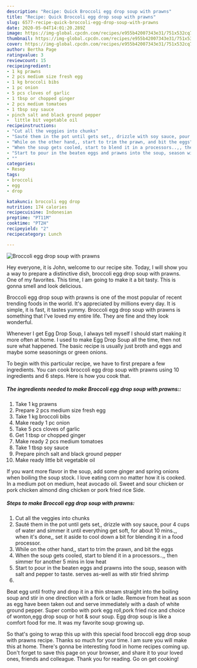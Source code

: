 ```yaml
---
description: "Recipe: Quick Broccoli egg drop soup with prawns"
title: "Recipe: Quick Broccoli egg drop soup with prawns"
slug: 6577-recipe-quick-broccoli-egg-drop-soup-with-prawns
date: 2020-05-04T14:01:20.289Z
image: https://img-global.cpcdn.com/recipes/e955b42007343e31/751x532cq70/broccoli-egg-drop-soup-with-prawns-recipe-main-photo.jpg
thumbnail: https://img-global.cpcdn.com/recipes/e955b42007343e31/751x532cq70/broccoli-egg-drop-soup-with-prawns-recipe-main-photo.jpg
cover: https://img-global.cpcdn.com/recipes/e955b42007343e31/751x532cq70/broccoli-egg-drop-soup-with-prawns-recipe-main-photo.jpg
author: Bertha Page
ratingvalue: 3
reviewcount: 15
recipeingredient:
- 1 kg prawns
- 2 pcs medium size fresh egg
- 1 kg broccoli bibs
- 1 pc onion
- 5 pcs cloves of garlic
- 1 tbsp or chopped ginger
- 2 pcs medium tomatoes
- 1 tbsp soy sauce
- pinch salt and black ground pepper
-  little bit vegetable oil
recipeinstructions:
- "Cut all the veggies into chunks"
- "Sauté them in the pot until gets set,, drizzle with soy sauce, pour 4 cups of water and simmer it until everything get soft, for about 10 mins.,, when it&#39;s done,, set it aside to cool down a bit for blending it in a food processor."
- "While on the other hand,, start to trim the prawn, and bit the eggs"
- "When the soup gets cooled, start to blend it in a processors..,, then simmer for another 5 mins in low heat"
- "Start to pour in the beaten eggs and prawns into the soup, season with salt and pepper to taste. serves as-well as with stir fried shrimp"
- ""
categories:
- Resep
tags:
- broccoli
- egg
- drop

katakunci: broccoli egg drop
nutrition: 174 calories
recipecuisine: Indonesian
preptime: "PT11M"
cooktime: "PT2H"
recipeyield: "2"
recipecategory: Lunch

---
```



![Broccoli egg drop soup with prawns](https://img-global.cpcdn.com/recipes/e955b42007343e31/751x532cq70/broccoli-egg-drop-soup-with-prawns-recipe-main-photo.jpg)

Hey everyone, it is John, welcome to our recipe site. Today, I will show you a way to prepare a distinctive dish, broccoli egg drop soup with prawns. One of my favorites. This time, I am going to make it a bit tasty. This is gonna smell and look delicious.

Broccoli egg drop soup with prawns is one of the most popular of recent trending foods in the world. It's appreciated by millions every day. It is simple, it is fast, it tastes yummy. Broccoli egg drop soup with prawns is something that I've loved my entire life. They are fine and they look wonderful.

Whenever I get Egg Drop Soup, I always tell myself I should start making it more often at home. I used to make Egg Drop Soup all the time, then not sure what happened. The basic recipe is usually just broth and eggs and maybe some seasonings or green onions.


To begin with this particular recipe, we have to first prepare a few ingredients. You can cook broccoli egg drop soup with prawns using 10 ingredients and 6 steps. Here is how you cook that.

##### The ingredients needed to make Broccoli egg drop soup with prawns::

1. Take 1 kg prawns
1. Prepare 2 pcs medium size fresh egg
1. Take 1 kg broccoli bibs
1. Make ready 1 pc onion
1. Take 5 pcs cloves of garlic
1. Get 1 tbsp or chopped ginger
1. Make ready 2 pcs medium tomatoes
1. Take 1 tbsp soy sauce
1. Prepare pinch salt and black ground pepper
1. Make ready  little bit vegetable oil


If you want more flavor in the soup, add some ginger and spring onions when boiling the soup stock. I love eating corn no matter how it is cooked. In a medium pot on medium, heat avocado oil. Sweet and sour chicken or pork chicken almond ding chicken or pork fried rice Side. 

##### Steps to make Broccoli egg drop soup with prawns:

1. Cut all the veggies into chunks
1. Sauté them in the pot until gets set,, drizzle with soy sauce, pour 4 cups of water and simmer it until everything get soft, for about 10 mins.,, when it&#39;s done,, set it aside to cool down a bit for blending it in a food processor.
1. While on the other hand,, start to trim the prawn, and bit the eggs
1. When the soup gets cooled, start to blend it in a processors..,, then simmer for another 5 mins in low heat
1. Start to pour in the beaten eggs and prawns into the soup, season with salt and pepper to taste. serves as-well as with stir fried shrimp
1. 


Beat egg until frothy and drop it in a thin stream straight into the boiling soup and stir in one direction with a fork or ladle. Remove from heat as soon as egg have been taken out and serve immediately with a dash of white ground pepper. Super combo with pork egg roll,pork fried rice and choice of wonton,egg drop soup or hot &amp; sour soup. Egg drop soup is like a comfort food for me. It was my favorite soup growing up. 

So that's going to wrap this up with this special food broccoli egg drop soup with prawns recipe. Thanks so much for your time. I am sure you will make this at home. There's gonna be interesting food in home recipes coming up. Don't forget to save this page on your browser, and share it to your loved ones, friends and colleague. Thank you for reading. Go on get cooking!
